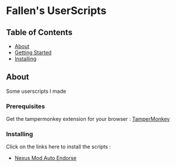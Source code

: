 # Fallen's UserScripts

## Table of Contents

- [About](#about)
- [Getting Started](#getting_started)
- [Installing](#installing)

## About <a name = "about"></a>

Some userscripts I made

### Prerequisites

Get the tampermonkey extension for your browser : [TamperMonkey](https://www.tampermonkey.net/)

### Installing <a name = "installing"></a>

Click on the links here to install the scripts :

* [Nexus Mod Auto Endorse](https://github.com/FallenStar08/FallenUserScripts/raw/main/NexusAutoEndorse.user.js)


